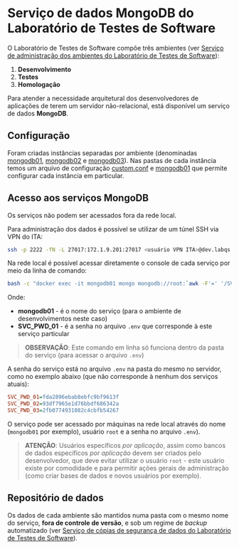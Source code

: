 # Serviço de dados **MongoDB** do Laboratório de Testes de Software

O Laboratório de Testes de Software compõe três ambientes (ver [Serviço de administração dos ambientes do Laboratório de Testes de Software](../httpd/README.md)):

1. **Desenvolvimento**
1. **Testes**
1. **Homologação**

Para atender a necessidade arquitetural dos desenvolvedores de aplicações de terem um servidor não-relacional, está disponível um serviço de dados **MongoDB**.

## Configuração

Foram criadas instâncias separadas por ambiente (denominadas [mongodb01](./mongodb01), [mongodb02](./mongodb02) e [mongodb03](./mongodb03)). Nas pastas de cada instância temos um arquivo de configuração [custom.conf](./mongodb02) e [mongodb01](mongodb01/config/custom.conf) que permite configurar cada instância em particular.

## Acesso aos serviços **MongoDB**

Os serviços não podem ser acessados fora da rede local.

Para administração dos dados é possível se utilizar de um túnel SSH via VPN do ITA:

```sh
ssh -p 2222 -fN -L 27017:172.1.9.201:27017 <usuário VPN ITA>@dev.labqs.ita.br
```

Na rede local é possível acessar diretamente o console de cada serviço por meio da linha de comando:

```sh
bash -c "docker exec -it mongodb01 mongo mongodb://root:`awk -F'=' '/SVC_PWD_01/{ printf("%s\n",$2) }' .env`@localhost:27017"
```

Onde:
* **mongodb01** - é o nome do serviço (para o ambiente de desenvolvimentos neste caso)
* **SVC_PWD_01** - é a senha no arquivo `.env` que corresponde à este serviço particular

> **OBSERVAÇÃO**: Este comando em linha só funciona dentro da pasta do serviço (para acessar o arquivo `.env`)

A senha do serviço está no arquivo `.env` na pasta do mesmo no servidor, como no exemplo abaixo (que não corresponde à nenhum dos serviços atuais):

```ini
SVC_PWD_01=fda2896ebab8ebfc9bf9613f
SVC_PWD_02=93df7965e1d76bbdf686342a
SVC_PWD_03=2fb0774931082c4cbfb54267
```

O serviço pode ser acessado por máquinas na rede local através do nome (`mongodb01` por exemplo), usuário `root` e a senha no arquivo `.env`).

> **ATENÇÃO**: Usuários específicos *por aplicação*, assim como bancos de dados específicos *por aplicação* devem ser criados pelo desenvolvedor, que deve evitar utilizar o usuário `root` - este usuário existe por comodidade e para permitir ações gerais de administração (como criar bases de dados e novos usuários por exemplo).

## Repositório de dados

Os dados de cada ambiente são mantidos numa pasta com o mesmo nome do serviço, **fora de controle de versão**, e sob um regime de _backup_ automatizado (ver [Serviço de cópias de segurança de dados do Laboratório de Testes de Software](../backup/README.md)).
